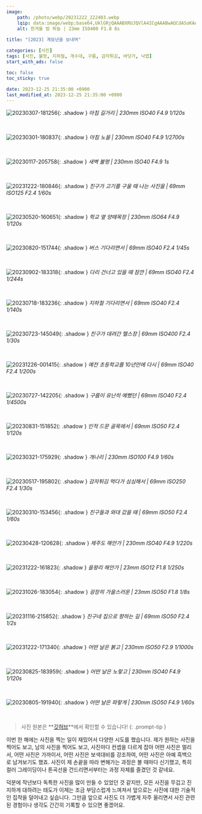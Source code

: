 ```yaml
---
image:
    path: /photo/webp/20231222_222403.webp
    lqip: data:image/webp;base64,UklGRjQAAABXRUJQVlA4ICgAAABwAQCdASoKAAUAAgA0JYwCdAFAAAD++vfd7pSFrqXz6iij8hsZxGAA
    alt: 한겨울 밤 하늘 | 23mm ISO400 F1.8 8s
    
title: "[2023] 계묘년을 보내며"

categories: [사진]
tags: [사진, 불멍, 지하철, 개수대, 구름, 감자튀김, 바닷가, 낙엽]
start_with_ads: false

toc: false
toc_sticky: true
 
date: 2023-12-25 21:35:00 +0900
last_modified_at: 2023-12-25 21:35:00 +0900
---
```


![20230307-181256](/photo/webp/20230307_181256.webp){: .shadow }
_아침 길거리 | 230mm ISO40 F4.9 1/120s_

<br>

![20230301-180837](/photo/webp/20230301_180837.webp){: .shadow }
_아침 노을 | 230mm ISO40 F4.9 1/2700s_

<br>

![20230117-205758](/photo/webp/20230117_205758.webp){: .shadow }
_새벽 불멍 | 230mm ISO40 F4.9 1s_

<br>

![20231222-180846](/photo/webp/20231222_180846.webp){: .shadow }
_친구가 고기를 구울 때 나는 사진을 | 69mm ISO125 F2.4 1/60s_

<br>

![20230520-160651](/photo/webp/20230520_160651.webp){: .shadow }
_학교 옆 양떼목장 | 230mm ISO64 F4.9 1/120s_

<br>

![20230820-151744](/photo/webp/20230820_151744.webp){: .shadow }
_버스 기다리면서 | 69mm ISO40 F2.4 1/45s_

<br>

![20230902-183318](/photo/webp/20230902_183318.webp){: .shadow }
_다리 건너고 있을 때 잠깐 | 69mm ISO40 F2.4 1/244s_

<br>

![20230718-183236](/photo/webp/20230718_183236.webp){: .shadow }
_지하철 기다리면서 | 69mm ISO40 F2.4 1/140s_

<br>

![20230723-145049](/photo/webp/20230723_145049.webp){: .shadow }
_친구가 데려간 헬스장 | 69mm ISO400 F2.4 1/30s_

<br>

![20231226-001415](/photo/webp/20231226_001415.webp){: .shadow }
_예전 초등학교를 10년만에 다시 | 69mm ISO40 F2.4 1/200s_

<br>

![20230727-142205](/photo/webp/20230727_142205.webp){: .shadow }
_구름이 유난히 예뻤던 | 69mm ISO40 F2.4 1/4500s_

<br>

![20230831-151852](/photo/webp/20230831_151852.webp){: .shadow }
_인적 드문 골목에서 | 69mm ISO50 F2.4 1/120s_

<br>

![20230321-175929](/photo/webp/20230321_175929.webp){: .shadow }
_개나리 | 230mm ISO100 F4.9 1/60s_

<br>

![20230517-195802](/photo/webp/20230517_195802.webp){: .shadow }
_감자튀김 먹다가 심심해서 | 69mm ISO250 F2.4 1/30s_

<br>

![20230310-153456](/photo/webp/20230310_153456.webp){: .shadow }
_친구들과 와대 갔을 때 | 69mm ISO50 F2.4 1/60s_

<br>

![20230428-120628](/photo/webp/20230428_120628.webp){: .shadow }
_제주도 해안가 | 230mm ISO40 F4.9 1/220s_

<br>

![20231222-161823](/photo/webp/20231222_161823.webp){: .shadow }
_을왕리 해안가 | 23mm ISO12 F1.8 1/250s_

<br>

![20231026-183054](/photo/webp/20231026_183054.webp){: .shadow }
_굉장히 가을스러운 | 23mm ISO50 F1.8 1/8s_

<br>

![20231116-215852](/photo/webp/20231116_215852.webp){: .shadow }
_친구네 집으로 향하는 길 | 69mm ISO50 F2.4 1/2s_

<br>

<!--여기부터는 세로 사진-->

![20231222-171340](/photo/webp/20231222_171340.webp){: .shadow }
_어떤 날은 붉고 | 230mm ISO50 F2.9 1/1000s_

<br>

![20230825-183959](/photo/webp/20230825_183959.webp){: .shadow }
_어떤 날은 노랗고 | 230mm ISO40 F4.9 1/120s_

<br>

![20230805-191940](/photo/webp/20230805_191940.webp){: .shadow }
_어떤 날은 파랗게 | 230mm ISO50 F4.9 1/60s_

<br>

> 사진 원본은 **[깃허브](https://github.com/hynrng/hynrng.github.io.resources/tree/master/photo/jpg)**에서 확인할 수 있습니다!
{: .prompt-tip }

이번 한 해에는 사진을 찍는 일이 재밌어서 다양한 시도를 했습니다. 제가 원하는 사진을 찍어도 보고, 남의 사진을 찍어도 보고, 사진마다 컨셉을 다르게 잡아 어떤 사진은 멀리서, 어떤 사진은 가까이서, 어떤 사진은 보색대비를 강조하여, 어떤 사진은 아예 흑백으로 남겨보기도 했죠. 사진이 제 손끝을 따라 변해가는 과정은 볼 때마다 신기했고, 특히 컬러 그레이딩이나 톤곡선을 건드리면서부터는 과정 자체를 즐겼던 것 같네요.

덕분에 작년보다 독특한 사진을 많이 만들 수 있었던 것 같지만, 모든 사진을 무겁고 진지하게 대하려는 태도가 이제는 조금 부담스럽게 느껴져서 앞으로는 사진에 대한 기술적인 집착을 덜어내고 싶습니다. 그만큼 앞으로 사진도 더 가볍게 자주 올리면서 사진 관련된 경험이나 생각도 간간히 기록할 수 있으면 좋겠어요.